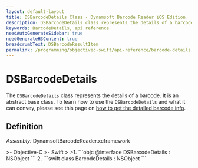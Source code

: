 ```yaml
---
layout: default-layout
title: DSBarcodeDetails Class - Dynamsoft Barcode Reader iOS Edition
description: DSBarcodeDetails class represents the details of a barcode. It is an abstract base class.
keywords: BarcodeDetails, api reference
needAutoGenerateSidebar: true
needGenerateH3Content: true
breadcrumbText: DSBarcodeResultItem
permalink: /programming/objectivec-swift/api-reference/barcode-details.html
---
```


# DSBarcodeDetails

The `DSBarcodeDetails` class represents the details of a barcode. It is an abstract base class. To learn how to use the `DSBarcodeDetails` and what it can convey, please see this page on [how to get the detailed barcode info]({{site.features}}get-detailed-info.html?lang=objc,swift).

## Definition

*Assembly:* DynamsoftBarcodeReader.xcframework

<div class="sample-code-prefix"></div>
>- Objective-C
>- Swift
>
>1. 
```objc
@interface DSBarcodeDetails : NSObject
```
2. 
```swift
class BarcodeDetails : NSObject
```
